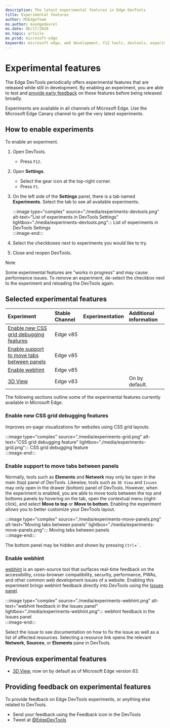 ```yaml
---
description: The latest experimental features in Edge DevTools
title: Experimental features
author: MSEdgeTeam
ms.author: msedgedevrel
ms.date: 06/17/2020
ms.topic: article
ms.prod: microsoft-edge
keywords: microsoft edge, web development, f12 tools, devtools, experiment
---
```


# Experimental features  

The Edge DevTools periodically offers experimental features that are released while still in development.  By enabling an experiment, you are able to test and [provide early feedback](#providing-feedback-on-experimental-features) on these features before being released broadly.  

Experiments are available in all channels of Microsoft Edge.  Use the Microsoft Edge Canary channel to get the very latest experiments.  

## How to enable experiments  

To enable an experiment.  

1.  Open DevTools.  
    *   Press `F12`.
1.  Open **Settings**.  
    *   Select the gear icon at the top-right corner.  
    *   Press `F1`.  
1.  On the left side of the **Settings** panel, there is a tab named **Experiments**.  Select the tab to see all available experiments.  
    
    :::image type="complex" source="./media/experiments-devtools.png" alt-text="List of experiments in DevTools Settings" lightbox="./media/experiments-devtools.png":::
       List of experiments in DevTools Settings  
    :::image-end:::  
    
1.  Select the checkboxes next to experiments you would like to try.  
1.  Close and reopen DevTools.  

> [!NOTE]
> Some experimental features are "works in progress" and may cause performance issues.  To remove an experiment, de-select the checkbox next to the experiment and reloading the DevTools again.  

## Selected experimental features  

| Experiment | Stable Channel | Experimentation | Additional information |  
|:--- |:--- |:--- |:--- |  
| [Enable new CSS grid debugging features](#enable-new-css-grid-debugging-features) | Edge v85 |  |  |  
| [Enable support to move tabs between panels](#enable-support-to-move-tabs-between-panels) | Edge v85 |  |  |  
| [Enable webhint](#enable-webhint) | Edge v85 |  |  |  
| [3D View][3DView] | Edge v83 |  | On by default. |  

The following sections outline some of the experimental features currently available in Microsoft Edge.  

### Enable new CSS grid debugging features  

Improves on-page visualizations for websites using CSS grid layouts.  

:::image type="complex" source="./media/experiments-grid.png" alt-text="CSS grid debugging feature" lightbox="./media/experiments-grid.png":::
   CSS grid debugging feature  
:::image-end:::  

<!--Available in Microsoft Edge version 85 and later.  -->  

### Enable support to move tabs between panels  

Normally, tools such as **Elements** and **Network** may only be open in the main \(top\) panel of DevTools.  Likewise, tools such as `3D View` and `Issues` may only open in the drawer \(bottom\) panel of DevTools.  However, when the experiment is enabled, you are able to move tools between the top and bottoms panels by hovering on the tab, open the contextual menu \(right-click\), and select **Move to top** or **Move to bottom**.   Enabling the experiment allows you to better customize your DevTools layout.  

:::image type="complex" source="./media/experiments-move-panels.png" alt-text="Moving tabs between panels" lightbox="./media/experiments-move-panels.png":::
   Moving tabs between panels  
:::image-end:::  

The bottom panel may be hidden and shown by pressing `Ctrl`+`` ` ``.  

<!--Available in Microsoft Edge version 85 and later.  -->  

### Enable webhint  

[webhint][WebhintMain] is an open-source tool that surfaces real-time feedback on the accessibility, cross-browser compatibility, security, performance, PWAs, and other common web development issues of a website.  Enabling this experiment brings webhint feedback directly into DevTools using the [Issues panel][Issues].  

:::image type="complex" source="./media/experiments-webhint.png" alt-text="webhint feedback in the Issues panel" lightbox="./media/experiments-webhint.png":::
   webhint feedback in the Issues panel  
:::image-end:::  

Select the issue to see documentation on how to fix the issue as well as a list of affected resources.  Selecting a resource link opens the relevant **Network**, **Sources**, or **Elements** pane in DevTools.  

<!--Available in Microsoft Edge version 85 and later.  -->  

## Previous experimental features  

*   [3D View][3DView], now on by default as of Microsoft Edge version 83.  

## Providing feedback on experimental features  

To provide feedback on Edge DevTools experiments, or anything else related to DevTools. 

*   Send your feedback using the Feedback icon in the DevTools  
*   Tweet at [@EdgeDevTools][TwitterEdgedevtools]  

<!-- links -->  

[3DView]: ./3D-view.md "3D View | Microsoft Docs"  
[Issues]: ./issues/index.md "Find and fix problems with the Microsoft Edge DevTools Issues tool | Microsoft Docs"  

[TwitterEdgedevtools]: https://www.twitter.com/EdgeDevTools "Microsoft Edge DevTools | Twitter"  

[WebhintMain]: https://webhint.io "webhint" 

